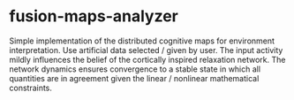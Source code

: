 # fusion-maps-analyzer
Simple implementation of the distributed cognitive maps for environment interpretation. Use artificial data selected / given by user. The input activity mildly influences the belief of the cortically inspired relaxation network. The network dynamics ensures convergence to a stable state in which all quantities are in agreement given the linear / nonlinear mathematical constraints.
